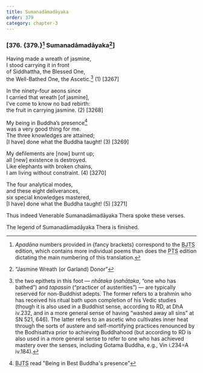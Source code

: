 ```yaml
---
title: Sumanadāmadāyaka
order: 379
category: chapter-3
---
```


### \[376. {379.}[^1] Sumanadāmadāyaka[^2]\]

Having made a wreath of jasmine,  
I stood carrying it in front  
of Siddhattha, the Blessed One,  
the Well-Bathed One, the Ascetic.[^3] (1) \[3267\]

In the ninety-four aeons since  
I carried that wreath \[of jasmine\],  
I’ve come to know no bad rebirth:  
the fruit in carrying jasmine. (2) \[3268\]

My being in Buddha’s presence[^4]  
was a very good thing for me.  
The three knowledges are attained;  
\[I have\] done what the Buddha taught! (3) \[3269\]

My defilements are \[now\] burnt up;  
all \[new\] existence is destroyed.  
Like elephants with broken chains,  
I am living without constraint. (4) \[3270\]

The four analytical modes,  
and these eight deliverances,  
six special knowledges mastered,  
\[I have\] done what the Buddha taught! (5) \[3271\]

Thus indeed Venerable Sumanadāmadāyaka Thera spoke these verses.

The legend of Sumanadāmadāyaka Thera is finished.

[^1]: *Apadāna* numbers provided in {fancy brackets} correspond to the <abbr title="Buddha Jayanthi Tripitaka Series">BJTS</abbr> edition, which contains more individual poems than does the <abbr title="Pali Text Society">PTS</abbr> edition dictating the main numbering of this translation.

[^2]: “Jasmine Wreath (or Garland) Donor”

[^3]: the two epithets in this foot — *nhātaka* (*nahātaka*, “one who has bathed”) and *tapassin* (“practicer of austerities”) — are typically reserved for non-Buddhist adepts. The former refers to a brahmin who has received his ritual bath upon completion of his Vedic studies (though it is also used in a Buddhist sense, according to RD, at DhA iv.232, and in a more general sense of having “washed away all sins” at SN 521, 646). The latter refers to an ascetic who cultivates inner heat through the sorts of austere and self-mortifying practices renounced by the Bodhisattva prior to achieving Buddhahood (but according to RD is also used in a more general sense to refer to one who has achieved mastery over the senses, including Gotama Buddha, e.g., Vin i.234=A iv.184).

[^4]: <abbr title="Buddha Jayanthi Tripitaka Series">BJTS</abbr> read "Being in Best Buddha's presence”
